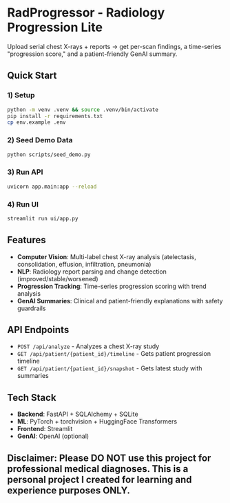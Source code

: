 # RadProgressor - Radiology Progression Lite

Upload serial chest X-rays + reports → get per-scan findings, a time-series "progression score," and a patient-friendly GenAI summary.

## Quick Start

### 1) Setup
```bash
python -m venv .venv && source .venv/bin/activate
pip install -r requirements.txt
cp env.example .env
```

### 2) Seed Demo Data
```bash
python scripts/seed_demo.py
```

### 3) Run API
```bash
uvicorn app.main:app --reload
```

### 4) Run UI
```bash
streamlit run ui/app.py
```

## Features

- **Computer Vision**: Multi-label chest X-ray analysis (atelectasis, consolidation, effusion, infiltration, pneumonia)
- **NLP**: Radiology report parsing and change detection (improved/stable/worsened)
- **Progression Tracking**: Time-series progression scoring with trend analysis
- **GenAI Summaries**: Clinical and patient-friendly explanations with safety guardrails

## API Endpoints

- `POST /api/analyze` - Analyzes a chest X-ray study
- `GET /api/patient/{patient_id}/timeline` - Gets patient progression timeline
- `GET /api/patient/{patient_id}/snapshot` - Gets latest study with summaries

## Tech Stack

- **Backend**: FastAPI + SQLAlchemy + SQLite
- **ML**: PyTorch + torchvision + HuggingFace Transformers
- **Frontend**: Streamlit
- **GenAI**: OpenAI (optional)

## Disclaimer: Please DO NOT use this project for professional medical diagnoses. This is a personal project I created for learning and experience purposes ONLY. 
